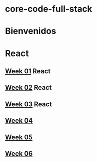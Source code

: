 # core-code-full-stack
# <b>Bienvenidos</b>


# <b> React</b>


##  <b> [Week 01](week01/Cont.md)  React

##  <b> [Week 02](week02/Cont.md)  React

##  <b> [Week 03](week03/cont.md)  React
 
##  <b> [Week 04](week03/cont.md) 

##  <b> [Week 05](week03/cont.md) 

##  <b> [Week 06](week03/cont.md) 

